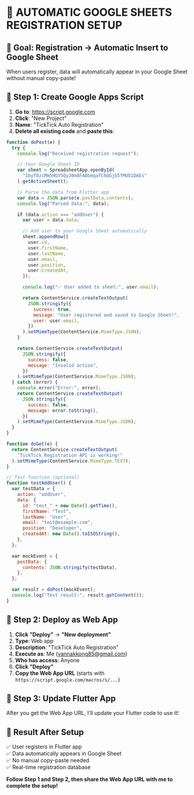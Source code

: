 # 🎯 AUTOMATIC GOOGLE SHEETS REGISTRATION SETUP

## 🚀 **Goal: Registration → Automatic Insert to Google Sheet**

When users register, data will automatically appear in your Google Sheet without manual copy-paste!

## 📝 **Step 1: Create Google Apps Script**

1. **Go to**: https://script.google.com
2. **Click**: "New Project"
3. **Name**: "TickTick Auto Registration"
4. **Delete all existing code** and **paste this**:

```javascript
function doPost(e) {
  try {
    console.log("Received registration request");

    // Your Google Sheet ID
    var sheet = SpreadsheetApp.openById(
      "1byf8ziMm5HGV5QyJ0m8FABbmqafC6QGjb5YMUb1DAEs"
    ).getActiveSheet();

    // Parse the data from Flutter app
    var data = JSON.parse(e.postData.contents);
    console.log("Parsed data:", data);

    if (data.action === "addUser") {
      var user = data.data;

      // Add user to your Google Sheet automatically
      sheet.appendRow([
        user.id,
        user.firstName,
        user.lastName,
        user.email,
        user.position,
        user.createdAt,
      ]);

      console.log("✅ User added to sheet:", user.email);

      return ContentService.createTextOutput(
        JSON.stringify({
          success: true,
          message: "User registered and saved to Google Sheet!",
          user: user.email,
        })
      ).setMimeType(ContentService.MimeType.JSON);
    }

    return ContentService.createTextOutput(
      JSON.stringify({
        success: false,
        message: "Invalid action",
      })
    ).setMimeType(ContentService.MimeType.JSON);
  } catch (error) {
    console.error("Error:", error);
    return ContentService.createTextOutput(
      JSON.stringify({
        success: false,
        message: error.toString(),
      })
    ).setMimeType(ContentService.MimeType.JSON);
  }
}

function doGet(e) {
  return ContentService.createTextOutput(
    "TickTick Registration API is working!"
  ).setMimeType(ContentService.MimeType.TEXT);
}

// Test function (optional)
function testAddUser() {
  var testData = {
    action: "addUser",
    data: {
      id: "test_" + new Date().getTime(),
      firstName: "Test",
      lastName: "User",
      email: "test@example.com",
      position: "Developer",
      createdAt: new Date().toISOString(),
    },
  };

  var mockEvent = {
    postData: {
      contents: JSON.stringify(testData),
    },
  };

  var result = doPost(mockEvent);
  console.log("Test result:", result.getContent());
}
```

## 🚀 **Step 2: Deploy as Web App**

1. **Click "Deploy"** → **"New deployment"**
2. **Type**: Web app
3. **Description**: "TickTick Auto Registration"
4. **Execute as**: Me (vannakkong85@gmail.com)
5. **Who has access**: Anyone
6. **Click "Deploy"**
7. **Copy the Web App URL** (starts with `https://script.google.com/macros/s/...`)

## 📱 **Step 3: Update Flutter App**

After you get the Web App URL, I'll update your Flutter code to use it!

## 🎯 **Result After Setup**

✅ User registers in Flutter app  
✅ Data automatically appears in Google Sheet  
✅ No manual copy-paste needed  
✅ Real-time registration database

**Follow Step 1 and Step 2, then share the Web App URL with me to complete the setup!**
